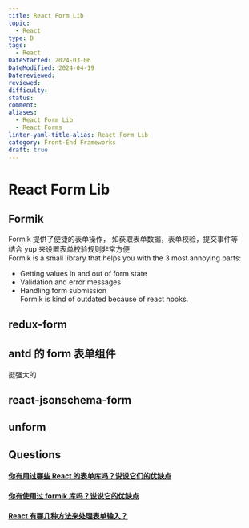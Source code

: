 ```yaml
---
title: React Form Lib
topic:
  - React
type: D
tags:
  - React
DateStarted: 2024-03-06
DateModified: 2024-04-19
Datereviewed: 
reviewed: 
difficulty: 
status: 
comment: 
aliases:
  - React Form Lib
  - React Forms
linter-yaml-title-alias: React Form Lib
category: Front-End Frameworks
draft: true
---
```


# React Form Lib

## Formik

Formik 提供了便捷的表单操作， 如获取表单数据，表单校验，提交事件等  
结合 yup 来设置表单校验规则非常方便  
Formik is a small library that helps you with the 3 most annoying parts:

- Getting values in and out of form state
- Validation and error messages
- Handling form submission  
  Formik is kind of outdated because of react hooks.

## redux-form

## antd 的 form 表单组件

挺强大的

## react-jsonschema-form

## unform

## Questions

#### [你有用过哪些 React 的表单库吗？说说它们的优缺点](https://github.com/haizlin/fe-interview/issues/901)

#### [你有使用过 formik 库吗？说说它的优缺点](https://github.com/haizlin/fe-interview/issues/923)

#### [React 有哪几种方法来处理表单输入？](https://github.com/haizlin/fe-interview/issues/716)
